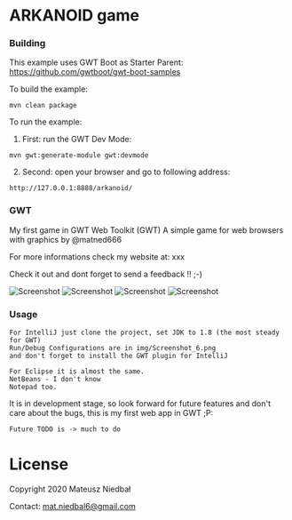 # ARKANOID game

### Building

This example uses GWT Boot as Starter Parent: https://github.com/gwtboot/gwt-boot-samples

To build the example:
```
mvn clean package
```

To run the example:
1. First: run the GWT Dev Mode: 
```
mvn gwt:generate-module gwt:devmode
```
2. Second: open your browser and go to following address:
```
http://127.0.0.1:8888/arkanoid/
```

### GWT

My first game in GWT Web Toolkit (GWT)
A simple game for web browsers
with graphics by @matned666

For more informations check my website at: xxx

Check it out and dont forget to send a feedback !! ;-)

![Screenshot](https://raw.githubusercontent.com/matned666/MyFirstGWTApplication/brickbuild/src/main/java/eu/mrndesign/matned/arkanoid/public/img/Screenshot_1.png)
![Screenshot](https://raw.githubusercontent.com/matned666/MyFirstGWTApplication/brickbuild/src/main/java/eu/mrndesign/matned/arkanoid/public/img/Screenshot_2.png)
![Screenshot](https://raw.githubusercontent.com/matned666/MyFirstGWTApplication/brickbuild/src/main/java/eu/mrndesign/matned/arkanoid/public/img/Screenshot_3.png)
![Screenshot](https://raw.githubusercontent.com/matned666/MyFirstGWTApplication/brickbuild/src/main/java/eu/mrndesign/matned/arkanoid/public/img/Screenshot_4.png)

### Usage

```
For IntelliJ just clone the project, set JDK to 1.8 (the most steady for GWT)
Run/Debug Configurations are in img/Screenshot_6.png
and don't forget to install the GWT plugin for IntelliJ

For Eclipse it is almost the same.
NetBeans - I don't know
Notepad too.
```

It is in development stage, so look forward for future features and don't care about the bugs, this is my first web app in GWT ;P:

```
Future TODO is -> much to do
```

# License
Copyright 2020 Mateusz Niedbał

Contact: mat.niedbal6@gmail.com



